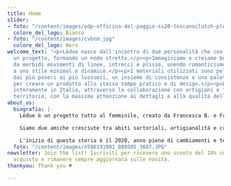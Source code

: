 ```yaml
---
title: Home
slider:
- foto: "/content/images/odp-officina-del-poggio-ss20-toscanoclutch-plexyfuxia.jpg"
  colore_del_logo: Bianco
- foto: "/content/images/cvbnm.jpg"
  colore_del_logo: Nero
welcome_text: "<p>Lēdue nasce dall'incontro di due personalità che confluiscono in
  un progetto, formando un nodo stretto.</p><p>Immaginiamo e creiamo borse caratterizzate
  da morbidi movimenti di linee, intrecci e plissé, unendo romanticismo e raffinatezza
  a uno stile minimal e dinamico.</p><p>I materiali utilizzati sono pelle e tessuti,
  dai più poveri ai più lussuosi, un insieme di consistenze e una palette di colori
  per creare un prodotto allo stesso tempo pratico e di design.</p><p>Lēdue investe
  interamente in Italia, attraverso la collaborazione con artigiani e fornitori del
  territorio, con la massima attenzione ai dettagli e alla qualità della lavorazione.</p>"
about_us:
  biografia: |-
    Lēdue è un progetto tutto al femminile, creato da Francesca B. e Francesca S.

    Siamo due amiche cresciute tra abiti sartoriali, artigianalità e creatività. Ci siamo laureate in Giurisprudenza e Architettura, abbiamo lavorato in vari mondi (editoria e diritto d'autore, set cinematografici e showroom), seguito corsi di sartoria.

    L'inizio di questa storia è il 2020, anno pieno di cambiamenti e tempo sospeso. Ci siamo rifugiate in un nostro sogno, facendo ricerca, studiando i materiali, progettando prototipi. Da questo sogno nascono le borse Lēdue.
  foto: "/content/images/n596191991_889505_3697.JPG"
newsletter: Join the list! Iscriviti per ricevere uno sconto del 10% sul tuo primo
  acquisto e rimanere sempre aggiornata sulle novità.
thankyou: Thank you ♥

---
```

